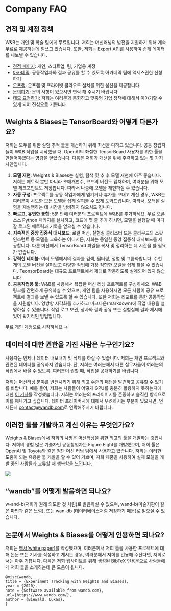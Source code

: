 # Company FAQ

##  **견적 및 계정 정책**

 W&B는 개인 및 학술 팀에게 무료입니다. 저희는 머신러닝의 발전을 지원하기 위해 계속 무료로 제공하는데 힘쓰고 있습니다. 또한, 저희는 [Export API](https://docs.wandb.com/library/api)를 사용하여 쉽게 데이터를 내보낼 수 있습니다.

* [견적 페이지](https://www.wandb.com/pricing): 개인, 스타트업, 팀, 기업용 계정
* [아카데믹](https://www.wandb.com/academic): 공동작업자와 결과 공유를 할 수 있도록 아카데믹 팀에 액세스권한 신청하기
* [온프램](https://docs.wandb.com/self-hosted): 온프램 및 프라이빗 클라우드 설치를 위한 옵션을 제공합니다.
* [문의하기](https://docs.wandb.com/company/getting-help): 문의 사항이 있으시면 연락 해 주시기 바랍니다
* [데모 요청하기](https://www.wandb.com/contact): 저희는 여러분과 통화하고 맞춤형 기업 정책에 대해서 이야기할 수 있게 되어 진심으로 기쁩니다

##  **Weights & Biases는 TensorBoard와 어떻게 다른가요?**

저희는 모두를 위한 실험 추적 툴을 개선하기 위해 최선을 다하고 있습니다. 공동 창립자들이 W&B 작업을 시작했을 때, OpenAI의 좌절한 TensorBoard 사용자를 위한 툴을 만들어야겠다는 영감을 얻었습니다. 다음은 저희가 개선을 위해 주력하고 있는 몇 가지 사안입니다.

1. **모델 재현**: Weights & Biases는 실험, 탐색 및 추 후 모델 재현에 아주 좋습니다. 저희는 메트릭 뿐만 아니라 초매개변수, 코드의 버전도 캡처하며, 여러분을 위해 모델 체크포인트도 저장합니다. 따라서 나중에 모델을 재현하실 수 있습니다.
2. **자동 구성**: 프로젝트를 공동 작업자에게 넘기거나 휴가를 보내고 계신 경우, W&B는 여러분이 시도한 모든 모델을 쉽게 살펴볼 수 있게 도와드립니다. 따라서, 오래된 실험을 재실행하는 데 시간을 낭비하지 않으셔도 됩니다.
3.  **빠르고, 유연한 통합**: 5분 안에 여러분의 프로젝트에 W&B를 추가하세요. 무료 오픈 소스 Python 패키지를 설치하고, 코드에 몇 줄 추가 하시면, 모델을 실행할 때 마다 잘 로그된 메트릭과 기록을 얻으실 수 있습니다.
4. **지속적인 중앙 집중식 대시보드**: 로컬 머신, 실험실 클러스터 또는 클라우드의 스팟 인스턴트 등 모델을 교육하는 어디서든, 저희는 동일한 중앙 집중식 대시보드를 제공합니다. 다른 머신에서 TensorBoard 파일을 복사 및 정리하는 데 시간을 쓸 필요가 없습니다.
5. **강력한 테이블**: 여러 모델에서의 결과를 검색, 필터링, 정렬 및 그룹화합니다. 수천 개의 모델 버전을 살펴보고 다양한 작업에 가장 적합한 모델을 쉽게 찾을 수 있습니다. TeonsorBoard는 대규모 프로젝트에서 제대로 작동하도록 설계되어 있지 않습니다
6. **공동작업용 툴**: W&B를 사용해서 복잡한 머신 러닝 프로젝트를 구성하세요. W&B 링크를 간편하게 공유하실 수 있으며, 개인 팀을 사용하시면 모든 사람이 공유 프로젝트에 결과를 보낼 수 있도록 할 수 있습니다. 또한 저희는 리포트를 통한 공동작업을 지원합니다. 양방향 시각화를 추가하고 마크다운\(markdown\)에 작업 내용을 설명하실 수 있습니다. 작업 로그 보관, 상사와 결과 공유 또는 실험실에 결과 제시에 있어 획기적인 방법입니다.

[무료 개인 계정](http://app.wandb.ai/)으로 시작하세요 →​

##  **데이터에 대한 권한을 가진 사람은 누구인가요?**

사용자는 언제나 데이터 내보내기 및 삭제를 하실 수 있습니다. 저희는 개인 프로젝트와 관련된 데이터를 공유하지 않습니다. 단, 저희는 여러분께서 다른 실무자들이 여러분의 작업에서 배울 수 있도록, 여러분이 원할 때, 작업을 공개하기를 바랍니다.

저희는 머신러닝 분야를 반전시키기 위해 최고 수준의 패턴을 발견하고 공유할 수 있기를 바랍니다. 예를 들어, 저희는 사람들이 어떻게 GPU를 충분히 활용하지 못하는지에 대한 [이 기사](https://www.wandb.com/articles/monitor-improve-gpu-usage-for-model-training)를 작성했습니다. 저희는 여러분의 프라이버시를 존중하고 솔직한 방식으로 이를 해나가고 싶습니다. 데이터 프라이버시에 대해서 우려하시는 부분이 있으시면, 언제든지 [contact@wandb.com](mailto:contact@wandb.com)로 연락해주시기 바랍니다.

##  **이러한 툴을 개발하고 계신 이유는 무엇인가요?**

Weights & Biases에서 저희의 사명은 머신러닝을 위한 최고의 툴을 개발하는 것입니다. 저희의 경험 많은 기술자인 공동창업자는 Figure Eight를 개발했으며, 저희 툴은 OpenAI 및 Toyota와 같은 첨단 머신 러닝 팀에서 사용하고 있습니다. 저희는 이러한 도움이 되는 유용한 툴 개발을 할 수 있어 기쁘며, 저희 제품을 사용하여 실제 모델을 개발 중인 사람들과 교류할 때 행복함을 느낍니다.

![](../.gitbook/assets/image%20%2856%29.png)

## **“wandb”를 어떻게 발음하면 되나요?**

 w-and-b\(저희가 원래 의도한 것 처럼\)로 발음하실 수 있으며, wand-b\(마술지팡이 같은 마법과 같은 느낌\), 또는 wan-db \(데이터베이스처럼 저장하기 때문\)로 읽으실 수 있습니다.

##  **논문에서 Weights & Biases를 어떻게 인용하면 되나요?**

저희는 [백서\(white paper\)](https://www.dropbox.com/s/0ipub9ewwkml8jf/Experiment%20Tracking%20with%20Weights%20%26%20Biases.pdf?dl=1)를 작성했으며, 여러분께서 저희 툴을 사용한 프로젝트에 대해 논문 또는 기사를 작성하고 계시는 경우, 여러분께서 저희를 인용해 주신다면, 저희로서는 아주 기쁩니다. 다음은 저희 웹사이트를 위해 생성된 BibTeX 인용문으로 사람들에게 저희 툴을 소개하는데 큰 도움이 됩니다.

```text
@misc{wandb, 
title = {Experiment Tracking with Weights and Biases}, 
year = {2020}, 
note = {Software available from wandb.com}, 
url={https://www.wandb.com/}, 
author = {Biewald, Lukas},
}
```

